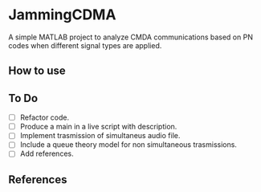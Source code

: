 # JammingCDMA
A simple MATLAB project to analyze CMDA communications based on PN codes when different signal types are applied. 

## How to use

## To Do
- [ ]  Refactor code.
- [ ]  Produce a main in a live script with description.
- [ ]  Implement trasmission of simultaneus audio file.
- [ ]  Include a queue theory model for non simultaneous trasmissions.
- [ ]  Add references.

## References

